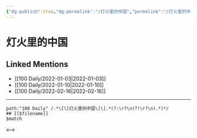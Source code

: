 ```yaml
---
{"dg-publish":true,"dg-permalink":"/灯火里的中国","permalink":"/灯火里的中国/"}
---
```


# 灯火里的中国

## Linked Mentions
- [[100 Daily/2022-01-03\|2022-01-03]]
- [[100 Daily/2022-01-10\|2022-01-10]]
- [[100 Daily/2022-02-16\|2022-02-16]]


---

```expander
path:"100 Daily" /.*\[\[灯火里的中国\]\].*(?:\r?\n(?!\r?\n).*)*/
## [[$filename]]
$match
```

<-->